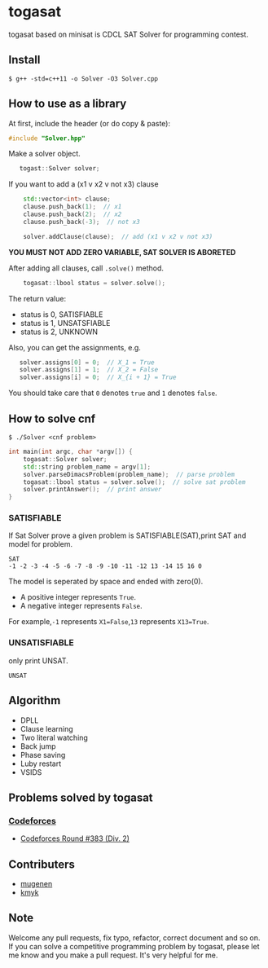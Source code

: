 # togasat

togasat based on minisat is CDCL SAT Solver for programming contest.

## Install

```
$ g++ -std=c++11 -o Solver -O3 Solver.cpp
````

## How to use as a library

At first, include the header (or do copy & paste):

``` c++
#include "Solver.hpp"
```

Make a solver object.

``` c++
   togast::Solver solver;
```

If you want to add a (x1 v x2 v not x3) clause

``` c++
    std::vector<int> clause;
    clause.push_back(1);  // x1
    clause.push_back(2);  // x2
    clause.push_back(-3);  // not x3

    solver.addClause(clause);  // add (x1 v x2 v not x3)
```
**YOU MUST NOT ADD ZERO VARIABLE, SAT SOLVER IS ABORETED**

After adding all clauses, call `.solve()` method.

``` c++
    togasat::lbool status = solver.solve();
```

The return value:

-   status is 0, SATISFIABLE
-   status is 1, UNSATSFIABLE
-   status is 2, UNKNOWN

Also, you can get the assignments, e.g.

``` c++
   solver.assigns[0] = 0;  // X_1 = True
   solver.assigns[1] = 1;  // X_2 = False
   solver.assigns[i] = 0;  // X_{i + 1} = True
```

You should take care that `0` denotes `true` and `1` denotes `false`.

## How to solve cnf

```
$ ./Solver <cnf problem>
```


``` c++
int main(int argc, char *argv[]) {
    togasat::Solver solver;
    std::string problem_name = argv[1];
    solver.parseDimacsProblem(problem_name);  // parse problem
    togasat::lbool status = solver.solve();  // solve sat problem
    solver.printAnswer();  // print answer
}
```

### SATISFIABLE

If Sat Solver prove a given problem is SATISFIABLE(SAT),print SAT and model for problem.

```
SAT
-1 -2 -3 -4 -5 -6 -7 -8 -9 -10 -11 -12 13 -14 15 16 0
```

The model is seperated by space and ended with zero(0).

-   A positive integer represents `True`.
-   A negative integer represents `False`.

For example,`-1` represents `X1=False`,`13` represents `X13=True`.

### UNSATISFIABLE

only print UNSAT.

```
UNSAT
```

## Algorithm

-   DPLL
-   Clause learning
-   Two literal watching
-   Back jump
-   Phase saving
-   Luby restart
-   VSIDS

## Problems solved by togasat
### [Codeforces](http://codeforces.com)
- [Codeforces Round #383 (Div. 2)](http://codeforces.com/contest/742/problem/E)

## Contributers
- [mugenen](https://github.com/mugenen)
- [kmyk](https://github.com/kmyk)

## Note
Welcome any pull requests, fix typo, refactor, correct document and so on.  
If you can solve a competitive programming problem by togasat, please let me know and you make a pull request.
It's very helpful for me.
